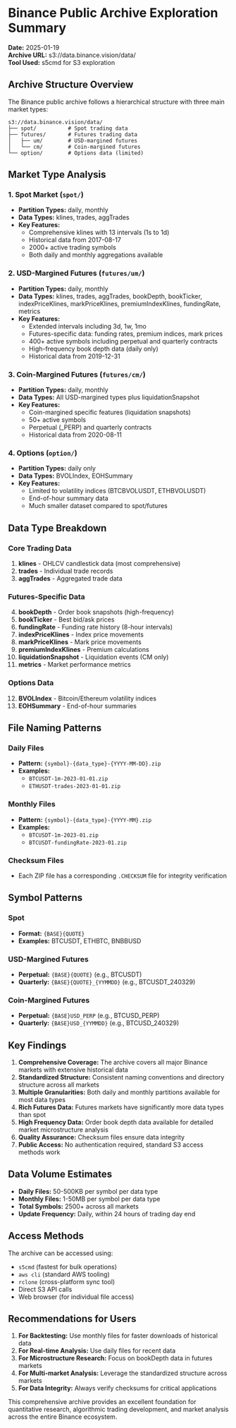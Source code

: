 # Binance Public Archive Exploration Summary

**Date:** 2025-01-19  
**Archive URL:** s3://data.binance.vision/data/  
**Tool Used:** s5cmd for S3 exploration

## Archive Structure Overview

The Binance public archive follows a hierarchical structure with three main market types:

```
s3://data.binance.vision/data/
├── spot/          # Spot trading data
├── futures/       # Futures trading data
│   ├── um/        # USD-margined futures
│   └── cm/        # Coin-margined futures
└── option/        # Options data (limited)
```

## Market Type Analysis

### 1. Spot Market (`spot/`)
- **Partition Types:** daily, monthly
- **Data Types:** klines, trades, aggTrades
- **Key Features:**
  - Comprehensive klines with 13 intervals (1s to 1d)
  - Historical data from 2017-08-17
  - 2000+ active trading symbols
  - Both daily and monthly aggregations available

### 2. USD-Margined Futures (`futures/um/`)
- **Partition Types:** daily, monthly
- **Data Types:** klines, trades, aggTrades, bookDepth, bookTicker, indexPriceKlines, markPriceKlines, premiumIndexKlines, fundingRate, metrics
- **Key Features:**
  - Extended intervals including 3d, 1w, 1mo
  - Futures-specific data: funding rates, premium indices, mark prices
  - 400+ active symbols including perpetual and quarterly contracts
  - High-frequency book depth data (daily only)
  - Historical data from 2019-12-31

### 3. Coin-Margined Futures (`futures/cm/`)
- **Partition Types:** daily, monthly
- **Data Types:** All USD-margined types plus liquidationSnapshot
- **Key Features:**
  - Coin-margined specific features (liquidation snapshots)
  - 50+ active symbols
  - Perpetual (_PERP) and quarterly contracts
  - Historical data from 2020-08-11

### 4. Options (`option/`)
- **Partition Types:** daily only
- **Data Types:** BVOLIndex, EOHSummary
- **Key Features:**
  - Limited to volatility indices (BTCBVOLUSDT, ETHBVOLUSDT)
  - End-of-hour summary data
  - Much smaller dataset compared to spot/futures

## Data Type Breakdown

### Core Trading Data
1. **klines** - OHLCV candlestick data (most comprehensive)
2. **trades** - Individual trade records
3. **aggTrades** - Aggregated trade data

### Futures-Specific Data
4. **bookDepth** - Order book snapshots (high-frequency)
5. **bookTicker** - Best bid/ask prices
6. **fundingRate** - Funding rate history (8-hour intervals)
7. **indexPriceKlines** - Index price movements
8. **markPriceKlines** - Mark price movements
9. **premiumIndexKlines** - Premium calculations
10. **liquidationSnapshot** - Liquidation events (CM only)
11. **metrics** - Market performance metrics

### Options Data
12. **BVOLIndex** - Bitcoin/Ethereum volatility indices
13. **EOHSummary** - End-of-hour summaries

## File Naming Patterns

### Daily Files
- **Pattern:** `{symbol}-{data_type}-{YYYY-MM-DD}.zip`
- **Examples:** 
  - `BTCUSDT-1m-2023-01-01.zip`
  - `ETHUSDT-trades-2023-01-01.zip`

### Monthly Files  
- **Pattern:** `{symbol}-{data_type}-{YYYY-MM}.zip`
- **Examples:**
  - `BTCUSDT-1m-2023-01.zip`
  - `BTCUSDT-fundingRate-2023-01.zip`

### Checksum Files
- Each ZIP file has a corresponding `.CHECKSUM` file for integrity verification

## Symbol Patterns

### Spot
- **Format:** `{BASE}{QUOTE}`
- **Examples:** BTCUSDT, ETHBTC, BNBBUSD

### USD-Margined Futures
- **Perpetual:** `{BASE}{QUOTE}` (e.g., BTCUSDT)
- **Quarterly:** `{BASE}{QUOTE}_{YYMMDD}` (e.g., BTCUSDT_240329)

### Coin-Margined Futures
- **Perpetual:** `{BASE}USD_PERP` (e.g., BTCUSD_PERP)
- **Quarterly:** `{BASE}USD_{YYMMDD}` (e.g., BTCUSD_240329)

## Key Findings

1. **Comprehensive Coverage:** The archive covers all major Binance markets with extensive historical data
2. **Standardized Structure:** Consistent naming conventions and directory structure across all markets
3. **Multiple Granularities:** Both daily and monthly partitions available for most data types
4. **Rich Futures Data:** Futures markets have significantly more data types than spot
5. **High Frequency Data:** Order book depth data available for detailed market microstructure analysis
6. **Quality Assurance:** Checksum files ensure data integrity
7. **Public Access:** No authentication required, standard S3 access methods work

## Data Volume Estimates

- **Daily Files:** 50-500KB per symbol per data type
- **Monthly Files:** 1-50MB per symbol per data type  
- **Total Symbols:** 2500+ across all markets
- **Update Frequency:** Daily, within 24 hours of trading day end

## Access Methods

The archive can be accessed using:
- `s5cmd` (fastest for bulk operations)
- `aws cli` (standard AWS tooling)
- `rclone` (cross-platform sync tool)
- Direct S3 API calls
- Web browser (for individual file access)

## Recommendations for Users

1. **For Backtesting:** Use monthly files for faster downloads of historical data
2. **For Real-time Analysis:** Use daily files for recent data
3. **For Microstructure Research:** Focus on bookDepth data in futures markets
4. **For Multi-market Analysis:** Leverage the standardized structure across markets
5. **For Data Integrity:** Always verify checksums for critical applications

This comprehensive archive provides an excellent foundation for quantitative research, algorithmic trading development, and market analysis across the entire Binance ecosystem.